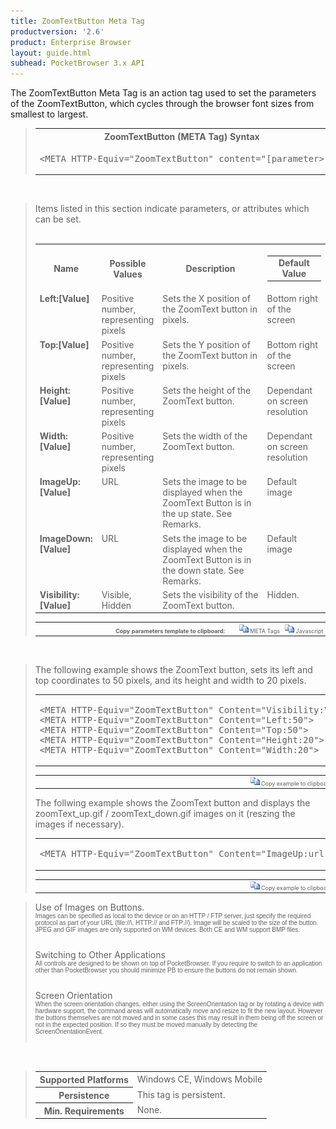 ```yaml
---
title: ZoomTextButton Meta Tag
productversion: '2.6'
product: Enterprise Browser
layout: guide.html
subhead: PocketBrowser 3.x API
---
```


The ZoomTextButton Meta Tag is an action tag used to set the parameters of the ZoomTextButton, which cycles through the browser font sizes from smallest to largest.

<div id="SyntaxSpan" style="display:block">
<blockquote>
<table class="clsSyntax" cellspacing="1" cellpadding="3" width="95%">
<tr>
<th class="clsSyntaxHeadings">ZoomTextButton (META Tag) Syntax
</th>
</tr>
<tr>
<td class="clsSyntaxCells">
<pre class="clsSyntaxCells">&lt;META HTTP-Equiv="ZoomTextButton" content="[parameter&gt;</pre>
</td>
</tr>
</table>
</blockquote><br></div>
<div id="ParametersWSpan" style="display:block">
<blockquote>
Items listed in this section indicate parameters, or attributes which can be set.
<BR><BR><table class="clsSyntax" cellspacing="1" cellpadding="3" width="95%">
<col width="20%">
<col width="20%">
<col width="38%">
<col width="22%">
<tr>
<th class="clsSyntaxHeadings">Name</th>
<th class="clsSyntaxHeadings">Possible Values</th>
<th class="clsSyntaxHeadings">Description</th>
<th class="clsSyntaxHeadings">
  <table cellspacing="0" cellpadding="0">
    <tr>
      <td width="85%" class="clsSyntaxHeadings" style="border-bottom-style: none;">Default Value</td>
    </tr>
  </table>
</th>
</tr>
<tr>
<td valign="top" class="clsSyntaxCells"><b>Left:[Value]
							</b></td>
<td valign="top" class="clsSyntaxCells">Positive number, representing pixels</td>
<td valign="top" class="clsSyntaxCells">Sets the X position of the ZoomText button in pixels.</td>
<td valign="top" class="clsSyntaxCells">Bottom right of the screen</td>
</tr>
<tr>
<td valign="top" class="clsSyntaxCells"><b>Top:[Value]
							</b></td>
<td valign="top" class="clsSyntaxCells">Positive number, representing pixels</td>
<td valign="top" class="clsSyntaxCells">Sets the Y position of the ZoomText button in pixels.</td>
<td valign="top" class="clsSyntaxCells">Bottom right of the screen</td>
</tr>
<tr>
<td valign="top" class="clsSyntaxCells"><b>Height:[Value]
							</b></td>
<td valign="top" class="clsSyntaxCells">Positive number, representing pixels</td>
<td valign="top" class="clsSyntaxCells">Sets the height of the ZoomText button.</td>
<td valign="top" class="clsSyntaxCells">Dependant on screen resolution</td>
</tr>
<tr>
<td valign="top" class="clsSyntaxCells"><b>Width:[Value]
							</b></td>
<td valign="top" class="clsSyntaxCells">Positive number, representing pixels</td>
<td valign="top" class="clsSyntaxCells">Sets the width of the ZoomText button.</td>
<td valign="top" class="clsSyntaxCells">Dependant on screen resolution</td>
</tr>
<tr>
<td valign="top" class="clsSyntaxCells"><b>ImageUp:[Value]
							</b></td>
<td valign="top" class="clsSyntaxCells">URL</td>
<td valign="top" class="clsSyntaxCells">Sets the image to be displayed when the ZoomText Button is in the up state. See Remarks.</td>
<td valign="top" class="clsSyntaxCells">Default image</td>
</tr>
<tr>
<td valign="top" class="clsSyntaxCells"><b>ImageDown:[Value]
							</b></td>
<td valign="top" class="clsSyntaxCells">URL</td>
<td valign="top" class="clsSyntaxCells">Sets the image to be displayed when the ZoomText Button is in the down state. See Remarks.</td>
<td valign="top" class="clsSyntaxCells">Default image</td>
</tr>
<tr>
<td valign="top" class="clsSyntaxCells"><b>Visibility:[Value]
							</b></td>
<td valign="top" class="clsSyntaxCells">Visible, Hidden</td>
<td valign="top" class="clsSyntaxCells">Sets the visibility of the ZoomText button.</td>
<td valign="top" class="clsSyntaxCells">Hidden.</td>
</tr>
</table>
<table cellspacing="1" cellpadding="3" width="95%">
<col width="78%">
<col width="8%">
<col width="1%">
<col width="5%">
<col width="1%">
<col width="5%">
<col width="2%">
<tr align="right">
<td></td>
<td valign="bottom" style="border-bottom-style: none;font-weight:normal;font-size:xx-small;"><nobr><b>Copy parameters template to clipboard:</b></nobr></td>
<td></td>
<td valign="bottom" style="border-bottom-style: none;font-weight:normal;font-size:xx-small;"><nobr><img id="imgCopyDefaultsW" alt="Copy META Tag template to clipboard" onclick="CopyTemplate('txtMETATemplateW')" onmouseover="this.style.cursor='hand'" src="../Resources/CopyDefaults.gif">
			META Tags
		</nobr></td>
<td></td>
<td valign="middle" style="border-bottom-style: none;font-weight:normal;font-size:xx-small;"><nobr><img id="imgCopyDefaultsW" alt="Copy Javascript template to clipboard" onclick="CopyTemplate('txtJavascriptTemplateW')" onmouseover="this.style.cursor='hand'" src="../Resources/CopyDefaults.gif">
			Javascript
		</nobr></td>
<td></td>
</tr>
</table>
<div style="display:none"><textarea id="txtMETATemplateW">&lt;!-- 
The ZoomTextButton META Tag is an action tag used to set the parameters of the ZoomTextButton. When clicked the font size in the browser will cycle from smallest to largest.
--&gt;

&lt;!-- &lt;META HTTP-Equiv="ZoomTextButton" Content="Left:[Value]"&gt; --&gt;      &lt;!-- Sets the X position of the ZoomText button in pixels. --&gt;
&lt;!-- &lt;META HTTP-Equiv="ZoomTextButton" Content="Top:[Value]"&gt; --&gt;      &lt;!-- Sets the Y position of the ZoomText button in pixels. --&gt;
&lt;!-- &lt;META HTTP-Equiv="ZoomTextButton" Content="Height:[Value]"&gt; --&gt;      &lt;!-- Sets the height of the ZoomText button. --&gt;
&lt;!-- &lt;META HTTP-Equiv="ZoomTextButton" Content="Width:[Value]"&gt; --&gt;      &lt;!-- Sets the width of the ZoomText button. --&gt;
&lt;!-- &lt;META HTTP-Equiv="ZoomTextButton" Content="ImageUp:[Value]"&gt; --&gt;      &lt;!-- Sets the image to be displayed when the ZoomText Button is in the up state. See Remarks. --&gt;
&lt;!-- &lt;META HTTP-Equiv="ZoomTextButton" Content="ImageDown:[Value]"&gt; --&gt;      &lt;!-- Sets the image to be displayed when the ZoomText Button is in the down state. See Remarks. --&gt;
&lt;!-- &lt;META HTTP-Equiv="ZoomTextButton" Content="Visibility:[Value]"&gt; --&gt;      &lt;!-- Sets the visibility of the ZoomText button. --&gt;</textarea></div>
<div style="display:none"><textarea id="txtJavascriptTemplateW">&lt;script&gt;
/*
The ZoomTextButton META Tag is an action tag used to set the parameters of the ZoomTextButton. When clicked the font size in the browser will cycle from smallest to largest.
*/

function doZoomTextButtonInit()
{
var objGeneric = new ActiveXObject("PocketBrowser.Generic");

//objGeneric.InvokeMETAFunction('ZoomTextButton', 'Left:[Value]');      /* Sets the X position of the ZoomText button in pixels. */
//objGeneric.InvokeMETAFunction('ZoomTextButton', 'Top:[Value]');      /* Sets the Y position of the ZoomText button in pixels. */
//objGeneric.InvokeMETAFunction('ZoomTextButton', 'Height:[Value]');      /* Sets the height of the ZoomText button. */
//objGeneric.InvokeMETAFunction('ZoomTextButton', 'Width:[Value]');      /* Sets the width of the ZoomText button. */
//objGeneric.InvokeMETAFunction('ZoomTextButton', 'ImageUp:[Value]');      /* Sets the image to be displayed when the ZoomText Button is in the up state. See Remarks. */
//objGeneric.InvokeMETAFunction('ZoomTextButton', 'ImageDown:[Value]');      /* Sets the image to be displayed when the ZoomText Button is in the down state. See Remarks. */
//objGeneric.InvokeMETAFunction('ZoomTextButton', 'Visibility:[Value]');      /* Sets the visibility of the ZoomText button. */

}
&lt;/script&gt;</textarea></div>
</blockquote><br></div>

<div id="ExamplesSpan" style="display:block">
<blockquote>
<p>The following example shows the ZoomText button, sets its left and top coordinates to 50 pixels, and its height and width to 20 pixels.</p>
<table class="clsSyntax" cellspacing="1" cellpadding="3" width="95%">
<tr>
<td>
  <pre class="clsSyntaxCells">
&lt;META HTTP-Equiv="ZoomTextButton" Content="Visibility:Visible"&gt;
&lt;META HTTP-Equiv="ZoomTextButton" Content="Left:50"&gt;
&lt;META HTTP-Equiv="ZoomTextButton" Content="Top:50"&gt;
&lt;META HTTP-Equiv="ZoomTextButton" Content="Height:20"&gt;
&lt;META HTTP-Equiv="ZoomTextButton" Content="Width:20"&gt;
</pre>
</td>
</tr>
</table>
<table cellspacing="1" cellpadding="3" width="95%">
<col width="85%">
<col width="15%">
<tr align="right">
<td></td>
<td valign="bottom" style="border-bottom-style: none;font-weight:normal;font-size:xx-small;"><nobr><img id="imgCopyDefaults" alt="Copy example to clipboard" onmouseover="this.style.cursor='hand'" src="../Resources/CopyDefaults.gif" onclick="CopyTemplate('ID0EJD');">
			Copy example to clipboard
		</nobr></td>
</tr>
</table>
<div id="Examples" style="display:none"><textarea id="ID0EJD">&lt;!-- 
The following example shows the ZoomText button, sets its left and top coordinates to 50 pixels, and its height and width to 20 pixels.
--&gt;

&lt;META HTTP-Equiv="ZoomTextButton" Content="Visibility:Visible"&gt;
&lt;META HTTP-Equiv="ZoomTextButton" Content="Left:50"&gt;
&lt;META HTTP-Equiv="ZoomTextButton" Content="Top:50"&gt;
&lt;META HTTP-Equiv="ZoomTextButton" Content="Height:20"&gt;
&lt;META HTTP-Equiv="ZoomTextButton" Content="Width:20"&gt;
</textarea></div>
<p>The follwing example shows the ZoomText button and displays the zoomText_up.gif / zoomText_down.gif images on it (reszing the images if necessary).</p>
<table class="clsSyntax" cellspacing="1" cellpadding="3" width="95%">
<tr>
<td>
  <pre class="clsSyntaxCells">
&lt;META HTTP-Equiv="ZoomTextButton" Content="ImageUp:url('http://myaddress/zoomText_up.gif'); ImageDown:url('http://myaddress.zoomText_down.gif'); Visibility:Visible"&gt;
</pre>
</td>
</tr>
</table>
<table cellspacing="1" cellpadding="3" width="95%">
<col width="85%">
<col width="15%">
<tr align="right">
<td></td>
<td valign="bottom" style="border-bottom-style: none;font-weight:normal;font-size:xx-small;"><nobr><img id="imgCopyDefaults" alt="Copy example to clipboard" onmouseover="this.style.cursor='hand'" src="../Resources/CopyDefaults.gif" onclick="CopyTemplate('ID0EQD');">
			Copy example to clipboard
		</nobr></td>
</tr>
</table>
<div id="Examples" style="display:none"><textarea id="ID0EQD">&lt;!-- 
The follwing example shows the ZoomText button and displays the zoomText_up.gif / zoomText_down.gif images on it (reszing the images if necessary).
--&gt;

&lt;META HTTP-Equiv="ZoomTextButton" Content="ImageUp:url('http://myaddress/zoomText_up.gif'); ImageDown:url('http://myaddress.zoomText_down.gif'); Visibility:Visible"&gt;
</textarea></div>
</blockquote>
</div>
<div id="RemarksSpan" style="display:block">
<blockquote>
<DIV class="clsRef">Use of Images on Buttons.</DIV>
<DIV style="font-family:verdana,arial,helvetica;font-size:x-small;">Images can be specified as local to the device or on an HTTP / FTP server, just specify the required protocol as part of your URL (file://\, HTTP:// and FTP://).  Image will be scaled to the size of the button.  JPEG and GIF images are only supported on WM devices.  Both CE and WM support BMP files.</DIV>
<pre style="font-family:courier;font-size:small;"></pre>
<DIV class="clsRef">Switching to Other Applications</DIV>
<DIV style="font-family:verdana,arial,helvetica;font-size:x-small;">All controls are designed to be shown on top of PocketBrowser.  If you require to switch to an application other than PocketBrowser you should minimize PB to ensure the buttons do not remain shown.</DIV>
<pre style="font-family:courier;font-size:small;"></pre>
<DIV class="clsRef">Screen Orientation</DIV>
<DIV style="font-family:verdana,arial,helvetica;font-size:x-small;">When the screen orientation changes, either using the ScreenOrientation tag or by rotating a device with hardware support, the command areas will automatically move and resize to fit the new layout. However the buttons themselves are not moved and in some cases this may result in them being off the screen or not in the expected position. If so they must be moved manually by detecting the ScreenOrientationEvent.</DIV>
<pre style="font-family:courier;font-size:small;"></pre>
</blockquote><br></div>
<div id="InfoSpan" style="display:block">
<blockquote>
<table>
<tr>
<th>Supported Platforms</th>
<td>Windows CE, Windows Mobile</td>
</tr>
<tr>
<th>Persistence</th>
<td>This tag is persistent.</td>
</tr>
<tr>
<th>Min. Requirements</th>
<td>None.</td>
</tr>
</table>
</blockquote><br></div>
<div id="DefaultParamsSpan" style="display:none">
<pre><textarea id="DefaultParameters"></textarea></pre>
</div>
